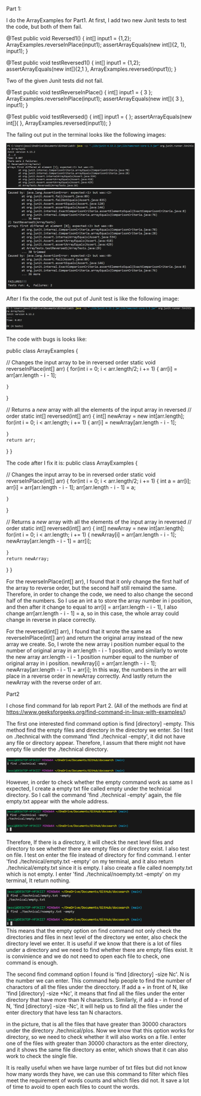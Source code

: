 Part 1:

I do the ArrayExamples for Part1. At first, I add two new Junit tests to test the code, but both of them fail. 

@Test
public void Reversed1() {
    int[] input1 = {1,2};
    ArrayExamples.reverseInPlace(input1);
    assertArrayEquals(new int[]{2, 1}, input1);
}

@Test
public void testReversed1() {
    int[] input1 = {1,2};
    assertArrayEquals(new int[]{2,1 }, ArrayExamples.reversed(input1));
}

Two of the given Junit tests did not fail.

@Test 
public void testReverseInPlace() {
    int[] input1 = { 3 };
    ArrayExamples.reverseInPlace(input1);
    assertArrayEquals(new int[]{ 3 }, input1);
	}

@Test
  public void testReversed() {
    int[] input1 = { };
    assertArrayEquals(new int[]{ }, ArrayExamples.reversed(input1));
  }

The failing out put in the terminal looks like the following images:

![image](failing1.png)
![image](failing2.png)

After I fix the code, the out put of Junit test is like the following image:

![image](success.png)

The code with bugs is looks like:

public class ArrayExamples {

  // Changes the input array to be in reversed order
  static void reverseInPlace(int[] arr) {
    for(int i = 0; i < arr.length/2; i += 1) {
      arr[i] = arr[arr.length - i - 1];

    }
  }

  // Returns a *new* array with all the elements of the input array in reversed
  // order
static int[] reversed(int[] arr) {
    int[] newArray = new int[arr.length];
    for(int i = 0; i < arr.length; i += 1) {
      arr[i] = newArray[arr.length - i - 1];
      
    }
    return arr;
  }
}

The code after I fix it is:
public class ArrayExamples {

  // Changes the input array to be in reversed order
  static void reverseInPlace(int[] arr) {
    for(int i = 0; i < arr.length/2; i += 1) {
      int a = arr[i];
      arr[i] = arr[arr.length - i - 1];
      arr[arr.length - i - 1] = a;

    }
  }

  // Returns a *new* array with all the elements of the input array in reversed
  // order
  static int[] reversed(int[] arr) {
    int[] newArray = new int[arr.length];
    for(int i = 0; i < arr.length; i += 1) {
      newArray[i] = arr[arr.length - i - 1];
      newArray[arr.length - i - 1] = arr[i];
      
    }
    return newArray;
  }
}

For the reverseInPlace(int[] arr), I found that it only change the first half of the array to reverse order, but the second half still remaind the same. Therefore, in order to change the code, we need to also change the second half of the numbers. So I use an int a to store the array number in i position, and then after it change to equal to arr[i] = arr[arr.length - i - 1], I also change arr[arr.length - i - 1] = a, so in this case, the whole array could change in reverse in place correctly. 

For the reversed(int[] arr), I found that it wrote the same as reverseInPlace(int[] arr) and return the original array instead of the new array we create. So, I wrote the new array i position number equal to the number of original array in arr.length - i - 1 position, and similarly to wrote the new array arr.length - i - 1 position number equal to the number of original array in i position. 
newArray[i] = arr[arr.length - i - 1];
newArray[arr.length - i - 1] = arr[i];
In this way, the numbers in the arr will place in a reverse order in newArray correctly. And lastly return the newArray with the reverse order of arr.

Part2

I chose find command for lab report Part 2. (All of the methods are find at https://www.geeksforgeeks.org/find-command-in-linux-with-examples/)

The first one interested find command option is find [directory] -empty. This method find the empty files and directory in the directory we enter. So I test on ./technical with the command 'find ./technical -empty', it did not have any file or directory appear. Therefore, I assum that there might not have empty file under the ./technical directory.

![image](noempty.png)

However, in order to check whether the empty command work as same as I expected, I create a empty txt file called empty under the technical directory. So I call the command 'find ./technical -empty' again, the file empty.txt appear with the whole address. 

![image](empty.png)

Therefore, If there is a directory, it will check the next level files and directory to see whether there are empty files or directory exist. I also test on file. I test on enter the file instead of directory for find command. I enter 'find ./technical/empty.txt -empty' on my terminal, and it also return ./technical/empty.txt since it is empty. I also create a file called noempty.txt which is not empty. I enter 'find ./technical/noempty.txt -empty' on my terminal, It return nothing. 

![image](emptyonfile.png)
This means that the empty option on find command not only check the directories and files in next level of the directory we enter, also check the directory level we enter. It is useful if we know that there is a lot of files under a directory and we need to find whether there are empty files exist. It is convinience and we do not need to open each file to check, one command is enough. 

The second find command option I found is 'find [directory] -size Nc'. N is the number we can enter. This command help people to find the number of charactors of all the files under the direcctory. If add a + in front of N, like 'find [directory] -size +Nc', it means that find all the files under the enter directory that have more than N charactors. Similarly, if add a - in frond of N, 'find [directory] -size -Nc', it will help us to find all the files under the enter directory that have less tan N charactors.


in the picture, that is all the files that have greater than 30000 charactors under the directory ./technical/plos. Now we know that this option works for directory, so we need to check whether it will also works on a file. I enter one of the files with greater than 30000 charactors as the enter directory, and it shows the same file directory as enter, which shows that it can also work to check the single file. 



It is really useful when we have large number of txt files but did not know how many words they have, we can use this command to filter which files meet the requirement of words counts and which files did not. It save a lot of time to avoid to open each files to count the words.
